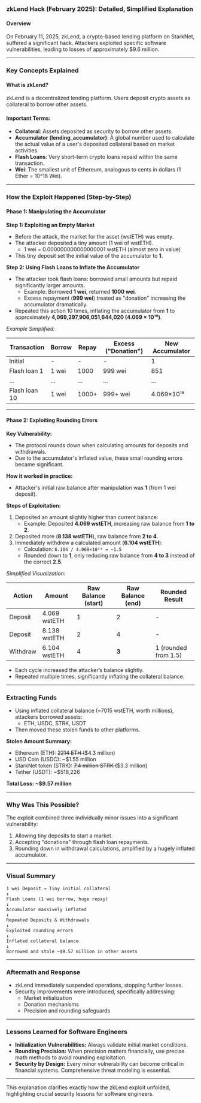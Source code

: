 ### zkLend Hack (February 2025): Detailed, Simplified Explanation

#### Overview

On February 11, 2025, zkLend, a crypto-based lending platform on StarkNet, suffered a significant hack. Attackers exploited specific software vulnerabilities, leading to losses of approximately \$9.6 million.

---

### Key Concepts Explained

#### What is zkLend?

zkLend is a decentralized lending platform. Users deposit crypto assets as collateral to borrow other assets.

#### Important Terms:

- **Collateral**: Assets deposited as security to borrow other assets.
- **Accumulator (lending_accumulator)**: A global number used to calculate the actual value of a user's deposited collateral based on market activities.
- **Flash Loans**: Very short-term crypto loans repaid within the same transaction.
- **Wei**: The smallest unit of Ethereum, analogous to cents in dollars (1 Ether = 10^18 Wei).

---

### How the Exploit Happened (Step-by-Step)

#### **Phase 1: Manipulating the Accumulator**

**Step 1: Exploiting an Empty Market**

- Before the attack, the market for the asset (wstETH) was empty.
- The attacker deposited a tiny amount (1 wei of wstETH).
  - 1 wei = 0.000000000000000001 wstETH (almost zero in value)
- This tiny deposit set the initial value of the accumulator to **1**.

**Step 2: Using Flash Loans to Inflate the Accumulator**

- The attacker took flash loans: borrowed small amounts but repaid significantly larger amounts.
  - Example: Borrowed **1 wei**, returned **1000 wei**.
  - Excess repayment (**999 wei**) treated as "donation" increasing the accumulator dramatically.
- Repeated this action 10 times, inflating the accumulator from **1** to approximately **4,069,297,906,051,644,020 (4.069 × 10¹⁸)**.

_Example Simplified:_

| Transaction   | Borrow | Repay | Excess ("Donation") | New Accumulator |
| ------------- | ------ | ----- | ------------------- | --------------- |
| Initial       | -      | -     | -                   | 1               |
| Flash loan 1  | 1 wei  | 1000  | 999 wei             | 851             |
| ...           | ...    | ...   | ...                 | ...             |
| Flash loan 10 | 1 wei  | 1000+ | 999+ wei            | 4.069×10¹⁸      |

---

#### **Phase 2: Exploiting Rounding Errors**

**Key Vulnerability:**

- The protocol rounds down when calculating amounts for deposits and withdrawals.
- Due to the accumulator's inflated value, these small rounding errors became significant.

**How it worked in practice:**

- Attacker's initial raw balance after manipulation was **1** (from 1 wei deposit).

**Steps of Exploitation:**

1. Deposited an amount slightly higher than current balance:
   - Example: Deposited **4.069 wstETH**, increasing raw balance from **1 to 2**.
2. Deposited more (**8.138 wstETH**), raw balance from **2 to 4**.
3. Immediately withdrew a calculated amount (**6.104 wstETH**):
   - Calculation: `6.104 / 4.069×10¹⁸ = ~1.5`
   - Rounded down to **1**, only reducing raw balance from **4 to 3** instead of the correct **2.5**.

_Simplified Visualization:_

| Action   | Amount       | Raw Balance (start) | Raw Balance (end) | Rounded Result       |
| -------- | ------------ | ------------------- | ----------------- | -------------------- |
| Deposit  | 4.069 wstETH | 1                   | 2                 | -                    |
| Deposit  | 8.138 wstETH | 2                   | 4                 | -                    |
| Withdraw | 6.104 wstETH | 4                   | **3**             | 1 (rounded from 1.5) |

- Each cycle increased the attacker’s balance slightly.
- Repeated multiple times, significantly inflating the collateral balance.

---

### **Extracting Funds**

- Using inflated collateral balance (\~7015 wstETH, worth millions), attackers borrowed assets:
  - ETH, USDC, STRK, USDT
- Then moved these stolen funds to other platforms.

**Stolen Amount Summary:**

- Ethereum (ETH): ~~2214 ETH (~~\$4.3 million)
- USD Coin (USDC): \~\$1.55 million
- StarkNet token (STRK): ~~7.4 million STRK (~~\$3.3 million)
- Tether (USDT): \~\$518,226

**Total Loss: \~\$9.57 million**

---

### Why Was This Possible?

The exploit combined three individually minor issues into a significant vulnerability:

1. Allowing tiny deposits to start a market.
2. Accepting "donations" through flash loan repayments.
3. Rounding down in withdrawal calculations, amplified by a hugely inflated accumulator.

---

### Visual Summary

```
1 wei Deposit → Tiny initial collateral
↓
Flash Loans (1 wei borrow, huge repay)
↓
Accumulator massively inflated
↓
Repeated Deposits & Withdrawals
↓
Exploited rounding errors
↓
Inflated collateral balance
↓
Borrowed and stole ~$9.57 million in other assets
```

---

### Aftermath and Response

- zkLend immediately suspended operations, stopping further losses.
- Security improvements were introduced, specifically addressing:
  - Market initialization
  - Donation mechanisms
  - Precision and rounding safeguards

---

### Lessons Learned for Software Engineers

- **Initialization Vulnerabilities:** Always validate initial market conditions.
- **Rounding Precision:** When precision matters financially, use precise math methods to avoid rounding exploitation.
- **Security by Design:** Every minor vulnerability can become critical in financial systems. Comprehensive threat modeling is essential.

---

This explanation clarifies exactly how the zkLend exploit unfolded, highlighting crucial security lessons for software engineers.
